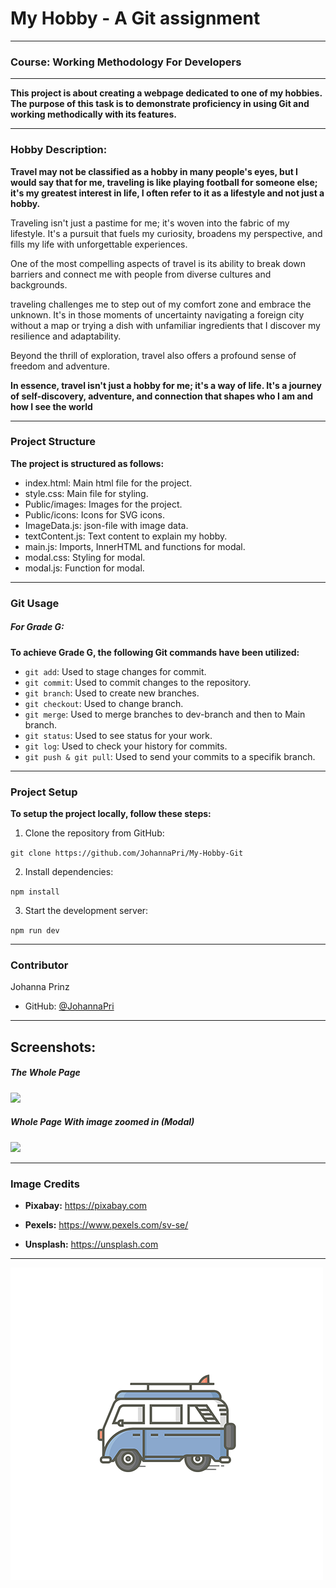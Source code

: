 # My Hobby - A Git assignment

---

### Course: Working Methodology For Developers

---

**This project is about creating a webpage dedicated to one of my hobbies. The purpose of this task is to demonstrate proficiency in using Git and working methodically with its features.**

---

### Hobby Description:

**Travel may not be classified as a hobby in many people's eyes, but I would say that for me, traveling is like playing football for someone else; it's my greatest interest in life, I often refer to it as a lifestyle and not just a hobby.**

Traveling isn't just a pastime for me; it's woven into the fabric of 
my lifestyle. It's a pursuit that fuels my curiosity, broadens my perspective, and fills my life with unforgettable experiences.

One of the most compelling aspects of travel is its ability to 
break down barriers and connect me with people from diverse cultures 
and backgrounds.

traveling challenges me to step out of my comfort zone and embrace 
the unknown. It's in those moments of uncertainty navigating a foreign city without a map or trying a dish with unfamiliar ingredients that I discover my resilience and adaptability.

Beyond the thrill of exploration, travel also offers a profound sense 
of freedom and adventure.

**In essence, travel isn't just a hobby for me; it's a way of life.
It's a journey of self-discovery, adventure, and connection that shapes who I am and how I see the world**

---

### Project Structure

**The project is structured as follows:**

- index.html: Main html file for the project. 
- style.css: Main file for styling. 
- Public/images: Images for the project. 
- Public/icons: Icons for SVG icons.
- ImageData.js: json-file with image data. 
- textContent.js: Text content to explain my hobby.
- main.js: Imports, InnerHTML and functions for modal.
- modal.css: Styling for modal.
- modal.js: Function for modal. 

---

### Git Usage

##### For Grade G:

**To achieve Grade G, the following Git commands have been utilized:**

- `git add`: Used to stage changes for commit.
- `git commit`: Used to commit changes to the repository.
- `git branch`: Used to create new branches.
- `git checkout`: Used to change branch.
- `git merge`: Used to merge branches to dev-branch and then to Main branch. 
- `git status`: Used to see status for your work.
- `git log`: Used to check your history for commits.
- `git push & git pull`: Used to send your commits to a specifik branch.

---

### Project Setup

**To setup the project locally, follow these steps:**

1. Clone the repository from GitHub:

`git clone https://github.com/JohannaPri/My-Hobby-Git`

2. Install dependencies:

`npm install`

3. Start the development server:

`npm run dev`

---

### Contributor

Johanna Prinz 
- GitHub: [@JohannaPri](https://github.com/JohannaPri)

---

## Screenshots:

##### The Whole Page
<img width=500px src="./screenshots/whole-page.jpg">

##### Whole Page With image zoomed in (Modal)
<img width=500px src="./screenshots/whole-page-modal.jpg">

---

### Image Credits

- **Pixabay:** https://pixabay.com

- **Pexels:** https://www.pexels.com/sv-se/

- **Unsplash:** https://unsplash.com

---



<img width=500px src="./screenshots/car-transparent.png">